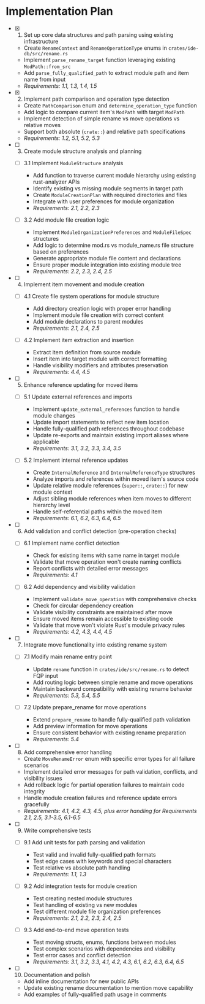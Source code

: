 # Implementation Plan

- [x] 1. Set up core data structures and path parsing using existing infrastructure
  - Create `RenameContext` and `RenameOperationType` enums in `crates/ide-db/src/rename.rs`
  - Implement `parse_rename_target` function leveraging existing `ModPath::from_src`
  - Add `parse_fully_qualified_path` to extract module path and item name from input
  - _Requirements: 1.1, 1.3, 1.4, 1.5_

- [x] 2. Implement path comparison and operation type detection
  - Create `PathComparison` enum and `determine_operation_type` function
  - Add logic to compare current item's `ModPath` with target `ModPath`
  - Implement detection of simple rename vs move operations vs relative moves
  - Support both absolute (`crate::`) and relative path specifications
  - _Requirements: 1.2, 5.1, 5.2, 5.3_

- [ ] 3. Create module structure analysis and planning
  - [ ] 3.1 Implement `ModuleStructure` analysis
    - Add function to traverse current module hierarchy using existing rust-analyzer APIs
    - Identify existing vs missing module segments in target path
    - Create `ModuleCreationPlan` with required directories and files
    - Integrate with user preferences for module organization
    - _Requirements: 2.1, 2.2, 2.3_

  - [ ] 3.2 Add module file creation logic
    - Implement `ModuleOrganizationPreferences` and `ModuleFileSpec` structures
    - Add logic to determine mod.rs vs module_name.rs file structure based on preferences
    - Generate appropriate module file content and declarations
    - Ensure proper module integration into existing module tree
    - _Requirements: 2.2, 2.3, 2.4, 2.5_

- [ ] 4. Implement item movement and module creation
  - [ ] 4.1 Create file system operations for module structure
    - Add directory creation logic with proper error handling
    - Implement module file creation with correct content
    - Add module declarations to parent modules
    - _Requirements: 2.1, 2.4, 2.5_

  - [ ] 4.2 Implement item extraction and insertion
    - Extract item definition from source module
    - Insert item into target module with correct formatting
    - Handle visibility modifiers and attributes preservation
    - _Requirements: 4.4, 4.5_

- [ ] 5. Enhance reference updating for moved items
  - [ ] 5.1 Update external references and imports
    - Implement `update_external_references` function to handle module changes
    - Update import statements to reflect new item location
    - Handle fully-qualified path references throughout codebase
    - Update re-exports and maintain existing import aliases where applicable
    - _Requirements: 3.1, 3.2, 3.3, 3.4, 3.5_

  - [ ] 5.2 Implement internal reference updates
    - Create `InternalReference` and `InternalReferenceType` structures
    - Analyze imports and references within moved item's source code
    - Update relative module references (`super::`, `crate::`) for new module context
    - Adjust sibling module references when item moves to different hierarchy level
    - Handle self-referential paths within the moved item
    - _Requirements: 6.1, 6.2, 6.3, 6.4, 6.5_

- [ ] 6. Add validation and conflict detection (pre-operation checks)
  - [ ] 6.1 Implement name conflict detection
    - Check for existing items with same name in target module
    - Validate that move operation won't create naming conflicts
    - Report conflicts with detailed error messages
    - _Requirements: 4.1_

  - [ ] 6.2 Add dependency and visibility validation
    - Implement `validate_move_operation` with comprehensive checks
    - Check for circular dependency creation
    - Validate visibility constraints are maintained after move
    - Ensure moved items remain accessible to existing code
    - Validate that move won't violate Rust's module privacy rules
    - _Requirements: 4.2, 4.3, 4.4, 4.5_

- [ ] 7. Integrate move functionality into existing rename system
  - [ ] 7.1 Modify main rename entry point
    - Update `rename` function in `crates/ide/src/rename.rs` to detect FQP input
    - Add routing logic between simple rename and move operations
    - Maintain backward compatibility with existing rename behavior
    - _Requirements: 5.3, 5.4, 5.5_

  - [ ] 7.2 Update prepare_rename for move operations
    - Extend `prepare_rename` to handle fully-qualified path validation
    - Add preview information for move operations
    - Ensure consistent behavior with existing rename preparation
    - _Requirements: 5.4_

- [ ] 8. Add comprehensive error handling
  - Create `MoveRenameError` enum with specific error types for all failure scenarios
  - Implement detailed error messages for path validation, conflicts, and visibility issues
  - Add rollback logic for partial operation failures to maintain code integrity
  - Handle module creation failures and reference update errors gracefully
  - _Requirements: 4.1, 4.2, 4.3, 4.5, plus error handling for Requirements 2.1, 2.5, 3.1-3.5, 6.1-6.5_

- [ ] 9. Write comprehensive tests
  - [ ] 9.1 Add unit tests for path parsing and validation
    - Test valid and invalid fully-qualified path formats
    - Test edge cases with keywords and special characters
    - Test relative vs absolute path handling
    - _Requirements: 1.1, 1.3_

  - [ ] 9.2 Add integration tests for module creation
    - Test creating nested module structures
    - Test handling of existing vs new modules
    - Test different module file organization preferences
    - _Requirements: 2.1, 2.2, 2.3, 2.4, 2.5_

  - [ ] 9.3 Add end-to-end move operation tests
    - Test moving structs, enums, functions between modules
    - Test complex scenarios with dependencies and visibility
    - Test error cases and conflict detection
    - _Requirements: 3.1, 3.2, 3.3, 4.1, 4.2, 4.3, 6.1, 6.2, 6.3, 6.4, 6.5_

- [ ] 10. Documentation and polish
  - Add inline documentation for new public APIs
  - Update existing rename documentation to mention move capability
  - Add examples of fully-qualified path usage in comments